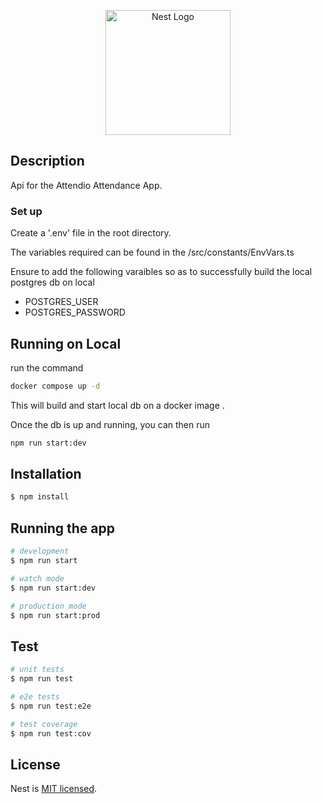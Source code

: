 <p align="center">
  <a href="http://nestjs.com/" target="blank"><img src="https://nestjs.com/img/logo-small.svg" width="200" alt="Nest Logo" /></a>
</p>

## Description

Api for the Attendio Attendance App.

### Set up
Create a '.env' file in the root directory. 

The variables required can be found in the /src/constants/EnvVars.ts

Ensure to add the following varaibles so as to successfully build the local postgres db on local
- POSTGRES_USER
- POSTGRES_PASSWORD

## Running on Local 
run the command
```bash
docker compose up -d
```

This will build and start local db on a docker image . 

Once the db is up and running, you can then run 
```bash
npm run start:dev
```

## Installation

```bash
$ npm install
```

## Running the app

```bash
# development
$ npm run start

# watch mode
$ npm run start:dev

# production mode
$ npm run start:prod
```

## Test

```bash
# unit tests
$ npm run test

# e2e tests
$ npm run test:e2e

# test coverage
$ npm run test:cov
```

## License

Nest is [MIT licensed](LICENSE).
